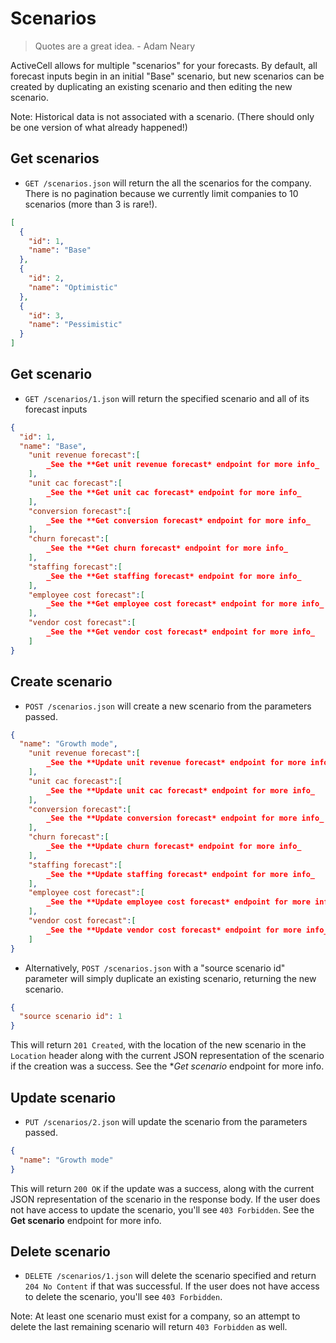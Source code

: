 Scenarios
=========

> Quotes are a great idea. - Adam Neary

ActiveCell allows for multiple "scenarios" for your forecasts. By default, all forecast inputs begin in an initial "Base" scenario, but new scenarios can be created by duplicating an existing scenario and then editing the new scenario.

Note: Historical data is not associated with a scenario. (There should only be one version of what already happened!)


Get scenarios
------------

* `GET /scenarios.json` will return the all the scenarios for the company. There is no pagination because we currently limit companies to 10 scenarios (more than 3 is rare!).

```json
[
  {
    "id": 1,
    "name": "Base"
  },
  {
    "id": 2,
    "name": "Optimistic"
  },
  {
    "id": 3,
    "name": "Pessimistic"
  }
]
```


Get scenario
-----------

* `GET /scenarios/1.json` will return the specified scenario and all of its forecast inputs

```json
{
  "id": 1,
  "name": "Base",
	"unit revenue forecast":[
		_See the **Get unit revenue forecast* endpoint for more info_
	],
	"unit cac forecast":[
		_See the **Get unit cac forecast* endpoint for more info_
	],
	"conversion forecast":[
		_See the **Get conversion forecast* endpoint for more info_
	],
	"churn forecast":[
		_See the **Get churn forecast* endpoint for more info_
	],
	"staffing forecast":[
		_See the **Get staffing forecast* endpoint for more info_
	],
	"employee cost forecast":[
		_See the **Get employee cost forecast* endpoint for more info_
	],
	"vendor cost forecast":[
		_See the **Get vendor cost forecast* endpoint for more info_
	]
}
```


Create scenario
--------------

* `POST /scenarios.json` will create a new scenario from the parameters passed.

```json
{
  "name": "Growth mode",
	"unit revenue forecast":[
		_See the **Update unit revenue forecast* endpoint for more info_
	],
	"unit cac forecast":[
		_See the **Update unit cac forecast* endpoint for more info_
	],
	"conversion forecast":[
		_See the **Update conversion forecast* endpoint for more info_
	],
	"churn forecast":[
		_See the **Update churn forecast* endpoint for more info_
	],
	"staffing forecast":[
		_See the **Update staffing forecast* endpoint for more info_
	],
	"employee cost forecast":[
		_See the **Update employee cost forecast* endpoint for more info_
	],
	"vendor cost forecast":[
		_See the **Update vendor cost forecast* endpoint for more info_
	]
}
```

* Alternatively, `POST /scenarios.json` with a "source scenario id" parameter will simply duplicate an existing scenario, returning the new scenario.

```json
{
  "source scenario id": 1
}
```

This will return `201 Created`, with the location of the new scenario in the `Location` header along with the current JSON representation of the scenario if the creation was a success. See the **Get scenario* endpoint for more info.


Update scenario
--------------

* `PUT /scenarios/2.json` will update the scenario from the parameters passed.

```json
{
  "name": "Growth mode"
}
```

This will return `200 OK` if the update was a success, along with the current JSON representation of the scenario in the response body. If the user does not have access to update the scenario, you'll see `403 Forbidden`. See the **Get scenario** endpoint for more info.


Delete scenario
-------------

* `DELETE /scenarios/1.json` will delete the scenario specified and return `204 No Content` if that was successful. If the user does not have access to delete the scenario, you'll see `403 Forbidden`.

Note: At least one scenario must exist for a company, so an attempt to delete the last remaining scenario will return `403 Forbidden` as well.